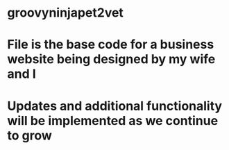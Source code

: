 # groovyninjapet2vet
# File is the base code for a business website being designed by my wife and I
# Updates and additional functionality will be implemented as we continue to grow
